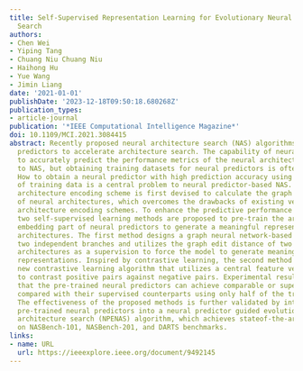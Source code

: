 ```yaml
---
title: Self-Supervised Representation Learning for Evolutionary Neural Architecture
  Search
authors:
- Chen Wei
- Yiping Tang
- Chuang Niu Chuang Niu
- Haihong Hu
- Yue Wang
- Jimin Liang
date: '2021-01-01'
publishDate: '2023-12-18T09:50:18.680268Z'
publication_types:
- article-journal
publication: '*IEEE Computational Intelligence Magazine*'
doi: 10.1109/MCI.2021.3084415
abstract: Recently proposed neural architecture search (NAS) algorithms adopt neural
  predictors to accelerate architecture search. The capability of neural predictors
  to accurately predict the performance metrics of the neural architecture is critical
  to NAS, but obtaining training datasets for neural predictors is often time-consuming.
  How to obtain a neural predictor with high prediction accuracy using a small amount
  of training data is a central problem to neural predictor-based NAS. Here, a new
  architecture encoding scheme is first devised to calculate the graph edit distance
  of neural architectures, which overcomes the drawbacks of existing vector-based
  architecture encoding schemes. To enhance the predictive performance of neural predictors,
  two self-supervised learning methods are proposed to pre-train the architecture
  embedding part of neural predictors to generate a meaningful representation of neural
  architectures. The first method designs a graph neural network-based model with
  two independent branches and utilizes the graph edit distance of two different neural
  architectures as a supervision to force the model to generate meaningful architecture
  representations. Inspired by contrastive learning, the second method presents a
  new contrastive learning algorithm that utilizes a central feature vector as a proxy
  to contrast positive pairs against negative pairs. Experimental results illustrate
  that the pre-trained neural predictors can achieve comparable or superior performance
  compared with their supervised counterparts using only half of the training samples.
  The effectiveness of the proposed methods is further validated by integrating the
  pre-trained neural predictors into a neural predictor guided evolutionary neural
  architecture search (NPENAS) algorithm, which achieves stateof-the-art performance
  on NASBench-101, NASBench-201, and DARTS benchmarks.
links:
- name: URL
  url: https://ieeexplore.ieee.org/document/9492145
---
```

